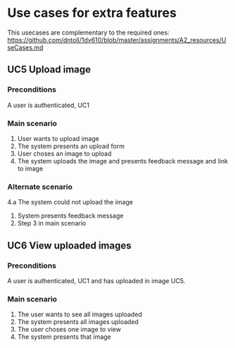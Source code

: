 # Use cases for extra features

This usecases are complementary to the required ones: https://github.com/dntoll/1dv610/blob/master/assignments/A2_resources/UseCases.md


## UC5 Upload image

### Preconditions
A user is authenticated, UC1

### Main scenario
1. User wants to upload image
2. The system presents an upload form
3. User choses an image to upload
4. The system uploads the image and presents feedback message and link to image 


### Alternate scenario

4.a The system could not upload the image
1. System presents feedback message
2. Step 3 in main scenario


## UC6 View uploaded images

### Preconditions
A user is authenticated, UC1 and has uploaded in image UC5.

### Main scenario
1. The user wants to see all images uploaded
2. The system presents all images uploaded
3. The user choses one image to view 
4. The system presents that image
